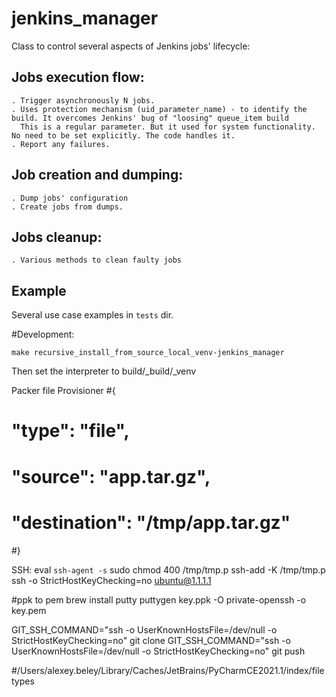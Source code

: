 # jenkins_manager
Class to control several aspects of Jenkins jobs' lifecycle:

## Jobs execution flow:
```
. Trigger asynchronously N jobs.
. Uses protection mechanism (uid_parameter_name) - to identify the build. It overcomes Jenkins' bug of "loosing" queue_item build
  This is a regular parameter. But it used for system functionality. No need to be set explicitly. The code handles it. 
. Report any failures.
```

## Job creation and dumping:
```
. Dump jobs' configuration
. Create jobs from dumps.
```

## Jobs cleanup:
```
. Various methods to clean faulty jobs
```

## Example
Several use case examples in `tests` dir.



#Development:
```buildoutcfg
make recursive_install_from_source_local_venv-jenkins_manager
```
Then set the interpreter to build/_build/_venv

Packer file Provisioner
#{
#  "type": "file",
#  "source": "app.tar.gz",
#  "destination": "/tmp/app.tar.gz"
#}

SSH:
eval `ssh-agent -s`
sudo chmod 400 /tmp/tmp.p 
ssh-add -K /tmp/tmp.p
ssh -o StrictHostKeyChecking=no ubuntu@1.1.1.1

#ppk to pem
brew install putty
puttygen key.ppk -O private-openssh -o key.pem

GIT_SSH_COMMAND="ssh -o UserKnownHostsFile=/dev/null -o StrictHostKeyChecking=no" git clone
GIT_SSH_COMMAND="ssh -o UserKnownHostsFile=/dev/null -o StrictHostKeyChecking=no" git push

#/Users/alexey.beley/Library/Caches/JetBrains/PyCharmCE2021.1/index/filetypes
